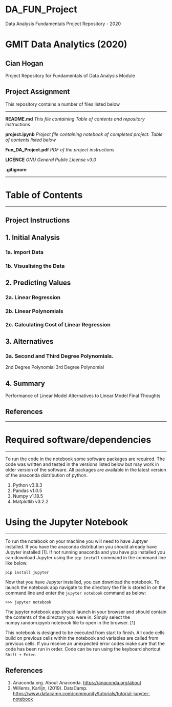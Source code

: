# DA_FUN_Project
Data Analysis Fundamentals Project Repository - 2020

# GMIT Data Analytics (2020)
## Cian Hogan

Project Repository for Fundamentals of Data Analysis Module

## Project Assignment
This repository contains a number of files listed below
***
**README.md** *This file containing Table of contents and repository instructions*

**project.ipynb** *Project file containing notebook of completed project. Table of contents listed below*

**Fun_DA_Project.pdf** *PDF of the project instructions*

**LICENCE** *GNU General Public License v3.0*

**.gitignore**

***
# Table of Contents
***
## Project Instructions
## 1. Initial Analysis
### 1a.  Import Data
### 1b.  Visualising the Data
## 2. Predicting Values
### 2a. Linear Regression
### 2b. Linear Polynomials
### 2c. Calculating Cost of Linear Regression
## 3. Alternatives
### 3a. Second and Third Degree Polynomials.
2nd Degree Polynomial
3rd Degree Polynomial
## 4. Summary
Performance of Linear Model
Alternatives to Linear Model
Final Thoughts
## References
***

# Required software/dependencies
***
To run the code in the notebook some software packages are required. The code was written and tested in the versions listed below but may work in older version of the software. All packages are available in the latest version of the anaconda distribution of python.

1. Python v3.8.3
2. Pandas v1.0.5
3. Numpy v1.18.5
4. Matplotlib v3.2.2

# Using the Jupyter Notebook
***
To run the notebook on your machine you will need to have Juptyer installed. If you have the anaconda distribution you should already have Jupyter installed [1]. If not running anaconda and you have pip installed you can download Jupyter using the `pip install` command in the command line like below.
```
pip install jupyter
```
Now that you have Jupyter installed, you can download the notebook. To launch the notebook app navigate to the directory the file is stored in on the command line and enter the `jupyter notebook` command as below:
```
>>> jupyter notebook
```
The jupyter notebook app should launch in your browser and should contain the contents of the directory you were in. Simply select the numpy.random.ipynb notebook file to open in the browser. [1]

This notebook is designed to be executed from start to finish. All code cells build on previous cells within the notebook and variables are called from previous cells. If you receive an unexpected error codes make sure that the code has been run in order. Code can be run using the keyboard shortcut `Shift + Enter`.

## References
1. Anaconda.org. About Anaconda. https://anaconda.org/about
2. Willems, Karlijn, (2019). DataCamp. https://www.datacamp.com/community/tutorials/tutorial-jupyter-notebook
